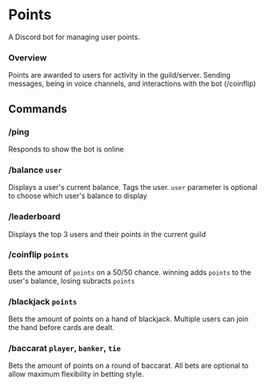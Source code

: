 # Points
A Discord bot for managing user points.

### Overview
Points are awarded to users for activity in the guild/server. Sending messages, being in voice channels, and interactions with the bot (/coinflip)

## Commands
### /ping
Responds to show the bot is online

### /balance `user`
Displays a user's current balance. Tags the user. 
`user` parameter is optional to choose which user's balance to display

### /leaderboard
Displays the top 3 users and their points in the current guild

### /coinflip `points`
Bets the amount of `points` on a 50/50 chance. winning adds `points` to the user's balance, losing subracts `points`

### /blackjack `points`
Bets the amount of points on a hand of blackjack. Multiple users can join the hand before cards are dealt.

### /baccarat `player`, `banker`, `tie`
Bets the amount of points on a round of baccarat. All bets are optional to allow maximum flexibility in betting style.